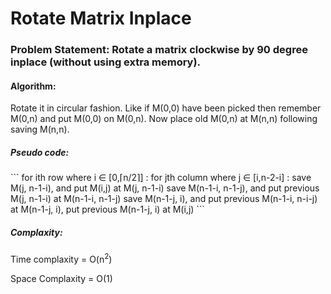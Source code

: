Rotate Matrix Inplace
====================

<h3>
Problem Statement: Rotate a matrix clockwise by 90 degree inplace (without using extra memory).
</h3>

<h4>
Algorithm:
</h4>

Rotate it in circular fashion. Like if M(0,0) have been picked then remember M(0,n) and put M(0,0) on M(0,n). Now place old M(0,n) at M(n,n) following saving M(n,n).

<h5>
Pseudo code:
</h5>
```
for ith row where i ∈ [0,⌈n/2⌉] :
  for jth column where j ∈ [i,n-2-i] :
    save M(j, n-1-i), and put M(i,j) at M(j, n-1-i)
    save M(n-1-i, n-1-j), and put previous M(j, n-1-i) at M(n-1-i, n-1-j)
    save M(n-1-j, i), and put previous M(n-1-i, n-i-j) at M(n-1-j, i),
    put previous M(n-1-j, i) at M(i,j)
```

<h5>
Complaxity:
</h5>
Time complaxity = O(n<sup>2</sup>)

Space Complaxity = O(1)
